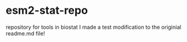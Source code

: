 esm2-stat-repo
==============

repository for tools in biostat
I made a test modification to the originial readme.md file!
